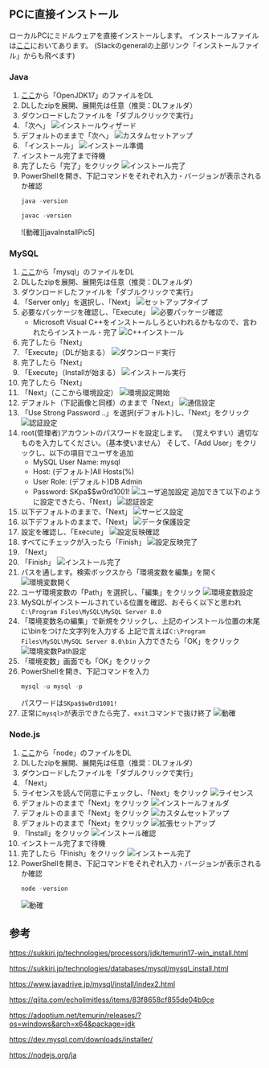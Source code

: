 ## PCに直接インストール

ローカルPCにミドルウェアを直接インストールします。
インストールファイルは[ここ][localInstallerLink1]においてあります。
(Slackのgeneralの上部リンク「インストールファイル」からも飛べます)

### Java
1. [ここ][localInstallerLink1]から「OpenJDK17」のファイルをDL
1. DLしたzipを展開、展開先は任意（推奨：DLフォルダ）
1. ダウンロードしたファイルを「ダブルクリックで実行」
1. 「次へ」
    ![インストールウィザード][javaInstallPic1]
1. デフォルトのままで「次へ」
    ![カスタムセットアップ][javaInstallPic2]
1. 「インストール」
    ![インストール準備][javaInstallPic3]
1. インストール完了まで待機
1. 完了したら「完了」をクリック
    ![インストール完了][javaInstallPic4]
1. PowerShellを開き、下記コマンドをそれぞれ入力・バージョンが表示されるか確認
    ```powershell
    java -version
    ```
    ```powershell
    javac -version
    ```
    ![動確][javaInstallPic5]

### MySQL
1. [ここ][localInstallerLink1]から「mysql」のファイルをDL
1. DLしたzipを展開、展開先は任意（推奨：DLフォルダ）
1. ダウンロードしたファイルを「ダブルクリックで実行」
1. 「Server only」を選択し、「Next」
    ![セットアップタイプ][mysqlInstallPic1]
1. 必要なパッケージを確認し、「Execute」
    ![必要パッケージ確認][mysqlInstallPic2]
    - Microsoft Visual C++をインストールしろといわれるかもなので、言われたらインストール・完了
        ![C++インストール][mysqlInstallPic3]
1. 完了したら「Next」
1. 「Execute」（DLが始まる）
    ![ダウンロード実行][mysqlInstallPic4]
1. 完了したら「Next」
1. 「Execute」（Installが始まる）
    ![インストール実行][mysqlInstallPic5]
1. 完了したら「Next」
1. 「Next」（ここから環境設定）
    ![環境設定開始][mysqlInstallPic6]
1. デフォルト（下記画像と同様）のままで「Next」
    ![通信設定][mysqlInstallPic7]
1. 「Use Strong Password ..」を選択(デフォルト)し、「Next」をクリック
    ![認証設定][mysqlInstallPic8]
1. root(管理者)アカウントのパスワードを設定します。
   （覚えやすい）適切なものを入力してください。（基本使いません）
   そして、「Add User」をクリックし、以下の項目でユーザを追加
    - MySQL User Name: mysql
	- Host: (デフォルト)All Hosts(%)
	- User Role: (デフォルト)DB Admin
	- Password: SKpa$$w0rd1001!
    ![ユーザ追加設定][mysqlInstallPic9]
	追加できて以下のように設定できたら、「Next」
    ![認証設定][mysqlInstallPic10]
1. 以下デフォルトのままで、「Next」
    ![サービス設定][mysqlInstallPic11]
1. 以下デフォルトのままで、「Next」
    ![データ保護設定][mysqlInstallPic12]
1. 設定を確認し、「Execute」
    ![設定反映確認][mysqlInstallPic13]
1. すべてにチェックが入ったら「Finish」
    ![設定反映完了][mysqlInstallPic14]
1. 「Next」
1. 「Finish」
    ![インストール完了][mysqlInstallPic15]
1. パスを通します。検索ボックスから「環境変数を編集」を開く
    ![環境変数開く][mysqlInstallPic16]
1. ユーザ環境変数の「Path」を選択し、「編集」をクリック
    ![環境変数設定][mysqlInstallPic17]
1. MySQLがインストールされている位置を確認、おそらく以下と思われ
   `C:\Program Files\MySQL\MySQL Server 8.0`
1. 「環境変数名の編集」で新規をクリックし、上記のインストール位置の末尾に\binをつけた文字列を入力する
   上記で言えば`C:\Program Files\MySQL\MySQL Server 8.0\bin`
   入力できたら「OK」をクリック
    ![環境変数Path設定][mysqlInstallPic18]
1. 「環境変数」画面でも「OK」をクリック
1. PowerShellを開き、下記コマンドを入力
    ```powershell
    mysql -u mysql -p
    ```
    パスワードは`SKpa$$w0rd1001!`
1. 正常に`mysql>`が表示できたら完了、`exit`コマンドで抜け終了
    ![動確][mysqlInstallPic19]

### Node.js
1. [ここ][localInstallerLink1]から「node」のファイルをDL
1. DLしたzipを展開、展開先は任意（推奨：DLフォルダ）
1. ダウンロードしたファイルを「ダブルクリックで実行」
1. 「Next」
1. ライセンスを読んで同意にチェックし、「Next」をクリック
    ![ライセンス][nodejsInstallPic1]
1. デフォルトのままで「Next」をクリック
    ![インストールフォルダ][nodejsInstallPic2]
1. デフォルトのままで「Next」をクリック
    ![カスタムセットアップ][nodejsInstallPic3]
1. デフォルトのままで「Next」をクリック
    ![拡張セットアップ][nodejsInstallPic4]
1. 「Install」をクリック
    ![インストール確認][nodejsInstallPic5]
1. インストール完了まで待機
1. 完了したら「Finish」をクリック
    ![インストール完了][nodejsInstallPic6]
1. PowerShellを開き、下記コマンドをそれぞれ入力・バージョンが表示されるか確認
    ```powershell
    node -version
    ```
    ![動確][nodejsInstallPic7]


## 参考
https://sukkiri.jp/technologies/processors/jdk/temurin17-win_install.html

https://sukkiri.jp/technologies/databases/mysql/mysql_install.html

https://www.javadrive.jp/mysql/install/index2.html

https://qiita.com/echolimitless/items/83f8658cf855de04b9ce

https://adoptium.net/temurin/releases/?os=windows&arch=x64&package=jdk

https://dev.mysql.com/downloads/installer/

https://nodejs.org/ja


<!-- link -->
[localInstallerLink1]: https://drive.google.com/drive/folders/1l7kJBBIHQ5W0FyOWQB4dJIoMFBM-VTLO?usp=drive_link

[javaInstallPic1]: ./img/java/2023y09m30d_202336356.jpg
[javaInstallPic2]: ./img/java/2023y09m30d_202511325.jpg
[javaInstallPic3]: ./img/java/2023y09m30d_202516107.jpg
[javaInstallPic4]: ./img/java/2023y09m30d_202536778.jpg

[mysqlInstallPic1]: ./img/mysql/2023y09m30d_203142059.jpg
[mysqlInstallPic2]: ./img/mysql/2023y09m30d_203207847.jpg
[mysqlInstallPic3]: ./img/mysql/2023y09m30d_203356151.jpg
[mysqlInstallPic4]: ./img/mysql/2023y09m30d_203717480.jpg
[mysqlInstallPic5]: ./img/mysql/2023y09m30d_204015341.jpg
[mysqlInstallPic6]: ./img/mysql/2023y09m30d_204142515.jpg
[mysqlInstallPic7]: ./img/mysql/2023y09m30d_204431101.jpg
[mysqlInstallPic8]: ./img/mysql/2023y09m30d_204539477.jpg
[mysqlInstallPic9]: ./img/mysql/2023y09m30d_205237310.jpg
[mysqlInstallPic10]: ./img/mysql/2023y09m30d_205258978.jpg
[mysqlInstallPic11]: ./img/mysql/2023y09m30d_205545539.jpg
[mysqlInstallPic12]: ./img/mysql/2023y09m30d_205705418.jpg
[mysqlInstallPic13]: ./img/mysql/2023y09m30d_205852554.jpg
[mysqlInstallPic14]: ./img/mysql/2023y09m30d_205948066.jpg
[mysqlInstallPic15]: ./img/mysql/2023y09m30d_210121799.jpg
[mysqlInstallPic16]: ./img/mysql/辟｡鬘・6.jpg
[mysqlInstallPic17]: ./img/mysql/2023y09m30d_212821583.jpg
[mysqlInstallPic18]: ./img/mysql/2023y09m30d_213433915.jpg
[mysqlInstallPic19]: ./img/mysql/2023y09m30d_213858501.jpg

[nodejsInstallPic1]: ./img/nodejs/2023y09m30d_214221618.jpg
[nodejsInstallPic2]: ./img/nodejs/2023y09m30d_214232904.jpg
[nodejsInstallPic3]: ./img/nodejs/2023y09m30d_214304916.jpg
[nodejsInstallPic4]: ./img/nodejs/2023y09m30d_214325479.jpg
[nodejsInstallPic5]: ./img/nodejs/2023y09m30d_214339633.jpg
[nodejsInstallPic6]: ./img/nodejs/2023y09m30d_214357087.jpg
[nodejsInstallPic7]: ./img/nodejs/2023y09m30d_214612322.jpg
